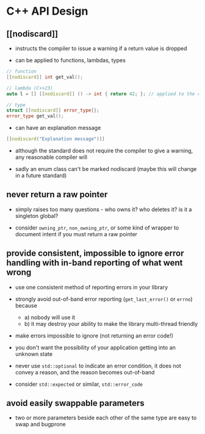 # C++ API Design

## \[\[nodiscard]]

- instructs the compiler to issue a warning if a return value is dropped

- can be applied to functions, lambdas, types
```cpp
// function
[[nodiscard]] int get_val();

// lambda (C++23)
auto l = [] [[nodiscard]] () -> int { return 42; }; // applied to the call operator

// type
struct [[nodiscard]] error_type{};
error_type get_val();
```

- can have an explanation message
```cpp
[[nodiscard("Explanation message")]]
```

- although the standard does not require the compiler to give a warning, any reasonable compiler will

- sadly an enum class can't be marked nodiscard (maybe this will change in a future standard)

## never return a raw pointer

- simply raises too many questions - who owns it? who deletes it? is it a singleton global?

- consider `owning_ptr`, `non_owning_ptr`, or some kind of wrapper to document intent if you must return a raw pointer

## provide consistent, impossible to ignore error handling with in-band reporting of what went wrong

- use one consistent method of reporting errors in your library

- strongly avoid out-of-band error reporting (`get_last_error()` or `errno`) because
  - a) nobody will use it
  - b) it may destroy your ability to make the library multi-thread friendly

- make errors impossible to ignore (not returning an error code!)

- you don't want the possibility of your application getting into an unknown state

- never use `std::optional` to indicate an error condition, it does not convey a reason, and the reason becomes out-of-band

- consider `std::expected` or similar, `std::error_code`

## avoid easily swappable parameters

- two or more parameters beside each other of the same type are easy to swap and bugprone
